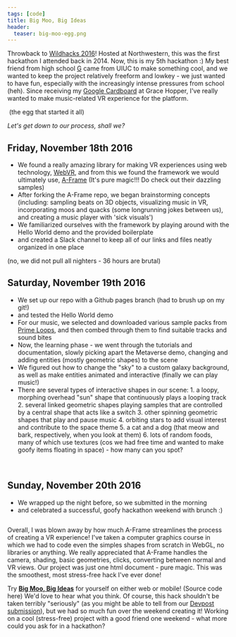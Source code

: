 ```yaml
---
tags: [code]
title: Big Moo, Big Ideas
header:
  teaser: big-moo-egg.png
---
```


Throwback to <a href="http://wildhacks.org/" target="_blank">Wildhacks 2016</a>!  Hosted at Northwestern, this was the first hackathon I attended back in 2014.  Now, this is my 5th hackathon :)  My best friend from high school <a href="https://github.com/gmnicke2" target="_blank">G</a> came from UIUC to make something cool, and we wanted to keep the project relatively freeform and lowkey - we just wanted to have fun, especially with the increasingly intense pressures from school (heh).  Since receiving my <a href="https://vr.google.com/cardboard/" target="_blank">Google Cardboard</a> at Grace Hopper, I've really wanted to make music-related VR experience for the platform.

<img src="{{ site.url }}{{ site.baseurl }}/images/big-moo-egg.png" alt="">
(the egg that started it all) 

_Let's get down to our process, shall we?_

## Friday, November 18th 2016
- We found a really amazing library for making VR experiences using web technology, <a href="https://webvr.info/" target="_blank">WebVR</a>, and from this we found the framework we would ultimately use, <a href="https://aframe.io/" target="_blank">A-Frame</a> (It's pure magic!!! Do check out their dazzling samples)
- After forking the A-Frame repo, we began brainstorming concepts (including: sampling beats on 3D objects, visualizing music in VR, incorporating moos and quacks (some longrunning jokes between us), and creating a music player with 'sick visuals')
- We familiarized ourselves with the framework by playing around with the Hello World demo and the provided boilerplate
- and created a Slack channel to keep all of our links and files neatly organized in one place

(no, we did not pull all nighters - 36 hours are brutal)

## Saturday, November 19th 2016
- We set up our repo with a Github pages branch (had to brush up on my git!)
- and tested the Hello World demo
- For our music, we selected and downloaded various sample packs from <a href="https://primeloops.com/" target="_blank">Prime Loops</a>, and then combed through them to find suitable tracks and sound bites
- Now, the learning phase - we went through the tutorials and documentation, slowly picking apart the Metaverse demo, changing and adding entities (mostly geometric shapes) to the scene 
- We figured out how to change the "sky" to a custom galaxy background, as well as make entities animated and interactive (finally we can play music!)
- There are several types of interactive shapes in our scene: 
	  1. a loopy, morphing overhead "sun" shape that continuously plays a looping track
    2. several linked geometric shapes playing samples that are controlled by a central shape that acts like a switch
    3. other spinning geometric shapes that play and pause music
    4. orbiting stars to add visual interest and contribute to the space theme
    5. a cat and a dog (that meow and bark, respectively, when you look at them)
    6. lots of random foods, many of which use textures (cos we had free time and wanted to make goofy items floating in space) - how many can you spot?
    
<img src="{{ site.url }}{{ site.baseurl }}/images/big-moo-cats.png" alt="">
<img src="{{ site.url }}{{ site.baseurl }}/images/big-moo-dog.png" alt="">

## Sunday, November 20th 2016
- We wrapped up the night before, so we submitted in the morning
- and celebrated a successful, goofy hackathon weekend with brunch :)

<img src="{{ site.url }}{{ site.baseurl }}/images/big-moo-shapes.png" alt="">

Overall, I was blown away by how much A-Frame streamlines the process of creating a VR experience!  I've taken a computer graphics course in which we had to code even the simples shapes from scratch in WebGL, no libraries or anything.  We really appreciated that A-Frame handles the camera, shading, basic geometries, clicks, converting between normal and VR views.  Our project was just one html document - pure magic.  This was the smoothest, most stress-free hack I've ever done!  

Try <a href=“https://gmnicke2.github.io/big-moo-big-ideas/” target=“_blank”>**Big Moo, Big Ideas**</a> for yourself on either web or mobile!  (Source code here)  We'd love to hear what you think.  Of course, this hack shouldn't be taken terribly "seriously" (as you might be able to tell from our <a href=“https://devpost.com/software/big-moo-big-ideas” target=“_blank”>Devpost submission</a>), but we had so much fun over the weekend creating it!  Working on a cool (stress-free) project with a good friend one weekend - what more could you ask for in a hackathon?



